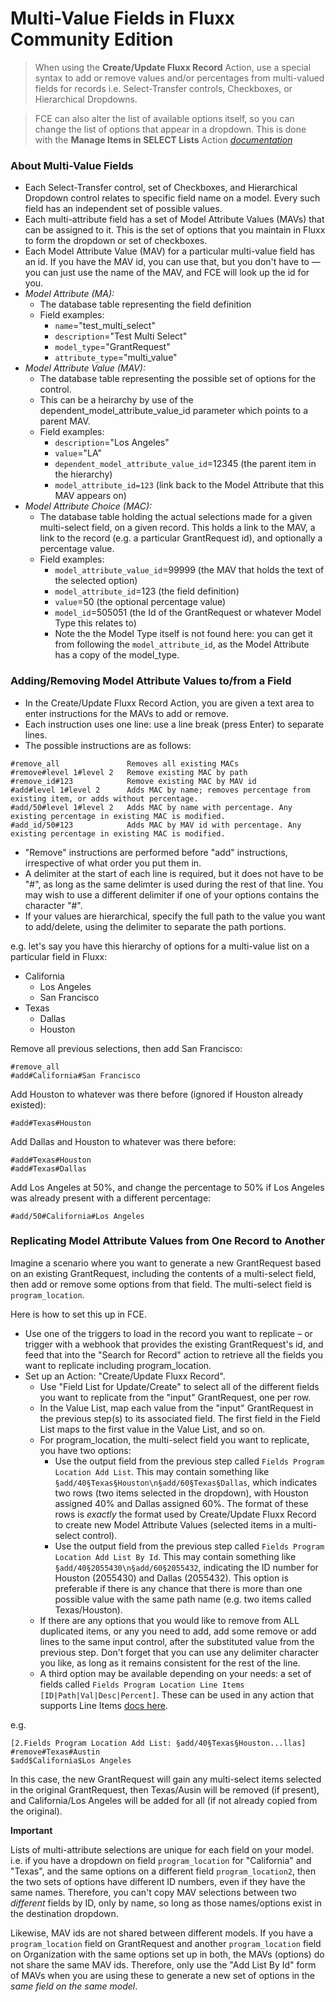 # Multi-Value Fields in Fluxx Community Edition

> When using the **Create/Update Fluxx Record** Action, use a special syntax to add or remove values and/or percentages from multi-valued fields for records i.e. Select-Transfer controls, Checkboxes, or Hierarchical Dropdowns.

> FCE can also alter the list of available options itself, so you can change the list of options that appear in a dropdown. This is done with the **Manage Items in SELECT Lists** Action *[documentation](./MANAGE_ITEMS_IN_SELECT_LIST.md)*

### About Multi-Value Fields
* Each Select-Transfer control, set of Checkboxes, and Hierarchical Dropdown control relates to specific field name on a model. Every such field has an independent set of possible values.
* Each multi-attribute field has a set of Model Attribute Values (MAVs) that can be assigned to it. This is the set of options that you maintain in Fluxx to form the dropdown or set of checkboxes.
* Each Model Attribute Value (MAV) for a particular multi-value field has an id. If you have the MAV id, you can use that, but you don't have to — you can just use the name of the MAV, and FCE will look up the id for you.
* _Model Attribute (MA):_
  * The database table representing the field definition
  * Field examples:
    * `name`="test_multi_select"
    * `description`="Test Multi Select"
    * `model_type`="GrantRequest"
    * `attribute_type`="multi_value"
* _Model Attribute Value (MAV):_
  * The database table representing the possible set of options for the control.
  * This can be a heirarchy by use of the dependent_model_attribute_value_id parameter which points to a parent MAV.
  * Field examples:
    * `description`="Los Angeles"
    * `value`="LA"
    * `dependent_model_attribute_value_id`=12345 (the parent item in the hierarchy)
    * `model_attribute_id=123` (link back to the Model Attribute that this MAV appears on)
* _Model Attribute Choice (MAC):_
  * The database table holding the actual selections made for a given multi-select field, on a given record. This holds a link to the MAV, a link to the record (e.g. a particular GrantRequest id), and optionally a percentage value.
  * Field examples:
    * `model_attribute_value_id`=99999 (the MAV that holds the text of the selected option)
    * `model_attribute_id`=123 (the field definition)
    * `value`=50 (the optional percentage value)
    * `model_id`=505051 (the Id of the GrantRequest or whatever Model Type this relates to)
    * Note the the Model Type itself is not found here: you can get it from following the `model_attribute_id`, as the Model Attribute has a copy of the model_type.

### Adding/Removing Model Attribute Values to/from a Field

* In the Create/Update Fluxx Record Action, you are given a text area to enter instructions for the MAVs to add or remove.
* Each instruction uses one line: use a line break (press Enter) to separate lines.
* The possible instructions are as follows:

```
#remove_all               Removes all existing MACs 
#remove#level 1#level 2   Remove existing MAC by path
#remove_id#123            Remove existing MAC by MAV id
#add#level 1#level 2      Adds MAC by name; removes percentage from existing item, or adds without percentage.
#add/50#level 1#level 2   Adds MAC by name with percentage. Any existing percentage in existing MAC is modified.
#add_id/50#123            Adds MAC by MAV id with percentage. Any existing percentage in existing MAC is modified.
```

* "Remove" instructions are performed before "add" instructions, irrespective of what order you put them in.
* A delimiter at the start of each line is required, but it does not have to be "#", as long as the same delimter is used during the rest of that line. You may wish to use a different delimiter if one of your options contains the character "#".
* If your values are hierarchical, specify the full path to the value you want to add/delete, using the delimiter to separate the path portions.

e.g. let's say you have this hierarchy of options for a multi-value list on a particular field in Fluxx:

* California
  * Los Angeles
  * San Francisco
* Texas
  * Dallas
  * Houston


Remove all previous selections, then add San Francisco:

```
#remove_all
#add#California#San Francisco
```

Add Houston to whatever was there before (ignored if Houston already existed):

```
#add#Texas#Houston
```

Add Dallas and Houston to whatever was there before:

```
#add#Texas#Houston
#add#Texas#Dallas
```

Add Los Angeles at 50%, and change the percentage to 50% if Los Angeles was already present with a different percentage:

```
#add/50#California#Los Angeles
```

### Replicating Model Attribute Values from One Record to Another

Imagine a scenario where you want to generate a new GrantRequest based on an existing GrantRequest, including the contents of a multi-select field, then add or remove some options from that field. The multi-select field is ``program_location``.

Here is how to set this up in FCE.

* Use one of the triggers to load in the record you want to replicate – or trigger with a webhook that provides the existing GrantRequest's id, and feed that into the "Search for Record" action to retrieve all the fields you want to replicate including program_location.
* Set up an Action: "Create/Update Fluxx Record".
  * Use "Field List for Update/Create" to select all of the different fields you want to replicate from the "input" GrantRequest, one per row.
  * In the Value List, map each value from the "input" GrantRequest in the previous step(s) to its associated field. The first field in the Field List maps to the first value in the Value List, and so on.
  * For program_location, the multi-select field you want to replicate, you have two options:
    * Use the output field from the previous step called ``Fields Program Location Add List``. This may contain something like `§add/40§Texas§Houston\n§add/60§Texas§Dallas`, which indicates two rows (two items selected in the dropdown), with Houston assigned 40% and Dallas assigned 60%. The format of these rows is _exactly_ the format used by Create/Update Fluxx Record to create new Model Attribute Values (selected items in a multi-select control).
    * Use the output field from the previous step called ``Fields Program Location Add List By Id``. This may contain something like `§add/40§2055430\n§add/60§2055432`, indicating the ID number for Houston (2055430) and Dallas (2055432). This option is preferable if there is any chance that there is more than one possible value with the same path name (e.g. two items called Texas/Houston).
  * If there are any options that you would like to remove from ALL duplicated items, or any you need to add, add some remove or add lines to the same input control, after the substituted value from the previous step. Don't forget that you can use any delimiter character you like, as long as it remains consistent for the rest of the line.
  * A third option may be available depending on your needs: a set of fields called `Fields Program Location Line Items [ID|Path|Val|Desc|Percent]`. These can be used in any action that supports Line Items [docs here](https://zapier.com/blog/formatter-line-item-automation/).
  
e.g.
```
[2.Fields Program Location Add List: §add/40§Texas§Houston...llas]
#remove#Texas#Austin
$add$California$Los Angeles
```

In this case, the new GrantRequest will gain any multi-select items selected in the original GrantRequest, then Texas/Ausin will be removed (if present), and California/Los Angeles will be added for all (if not already copied from the original).

**Important**

Lists of multi-attribute selections are unique for each field on your model. i.e. if you have a dropdown on field `program_location` for "California" and "Texas", and the same options on a different field `program_location2`, then the two sets of options have different ID numbers, even if they have the same names. Therefore, you can't copy MAV selections between two _different_ fields by ID, only by name, so long as those names/options exist in the destination dropdown.

Likewise, MAV ids are not shared between different models. If you have a `program_location` field on GrantRequest and another `program_location` field on Organization with the same options set up in both, the MAVs (options) do not share the same MAV ids. Therefore, only use the "Add List By Id" form of MAVs when you are using these to generate a new set of options in the _same field on the same model_.